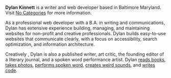 **Dylan Kinnett** is a writer and web developer based in Baltimore Maryland. Visit [No Categories](http://nocategories.net) for more information.

As a professional web developer with a B.A. in writing and communications, Dylan has extensive experience building, managing, and maintaining websites for non-profit and creative professionals. Dylan builds easy-to-use websites that communicate clearly, with a focus on accessibility, search optimization, and information architecture. 

Creatively , Dylan is also a published writer, art critic, the founding editor of a literary journal, and a spoken word performance artist. Dylan [reads books](https://www.goodreads.com/dylan_k), [takes photos](https://www.instagram.com/dylan_k), [performs spoken word](http://nocategories.bandcamp.com/), [creates weird sounds](https://soundcloud.com/dylan_k/), and [writes code](https://github.com/dylan-k/). 

<!--
**dylan-k/dylan-k** is a ✨ _special_ ✨ repository because its `README.md` (this file) appears on your GitHub profile.

Here are some ideas to get you started:

- 🔭 I’m currently working on ...
- 🌱 I’m currently learning ...
- 👯 I’m looking to collaborate on ...
- 🤔 I’m looking for help with ...
- 💬 Ask me about ...
- 📫 How to reach me: ...
- 😄 Pronouns: ...
- ⚡ Fun fact: ...
-->
